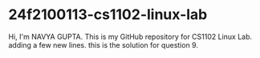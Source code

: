 # 24f2100113-cs1102-linux-lab
Hi, I'm NAVYA GUPTA. This is my GitHub repository for CS1102 Linux Lab.
adding a few new lines.
this is the solution for question 9.  
